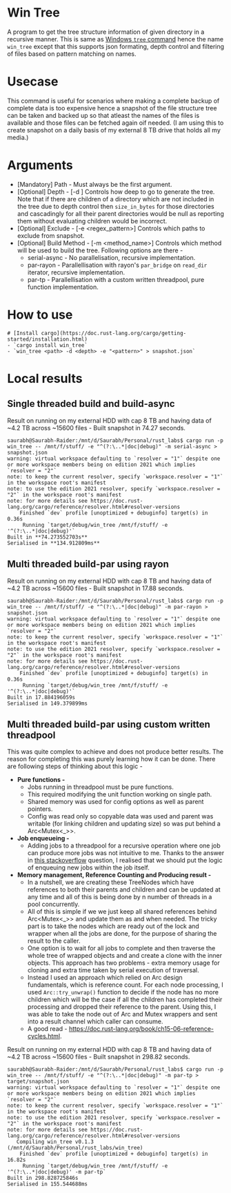 # Win Tree
A program to get the tree structure information of given directory in a recursive manner. This is same as [Windows `tree` command](https://learn.microsoft.com/en-us/windows-server/administration/windows-commands/tree) hence the name `win_tree` except that this supports json formating, depth control and filtering of files based on pattern matching on names.

# Usecase
This command is useful for scenarios where making a complete backup of complete data is too expensive hence a snapshot of the file structure tree can be taken and backed up so that atleast the names of the files is available and those files can be fetched again oif needed. (I am using this to create snapshot on a daily basis of my external 8 TB drive that holds all my media.)

# Arguments 
- [Mandatory] Path - Must always be the first argument.
- [Optional] Depth - [-d <number>] Controls how deep to go to generate the tree. Note that if there are children of a directory which are not included in the tree due to depth control then `size_in_bytes` for those directories and cascadingly for all their parent directories would be null as reporting them  without evaluating children would be incorrect.
- [Optional] Exclude - [-e <regex_pattern>] Controls which paths to exclude from snapshot.
- [Optional] Build Method - [-m <method_name>] Controls which method will be used to build the tree. Following options are there -
  - serial-async - No parallelisation, recursive implementation.
  - par-rayon - Parallellisation with rayon's `par_bridge` on `read_dir` iterator, recursive implementation.
  - par-tp - Parallellisation with a custom written threadpool, pure function implementation.  

# How to use
```
# [Install cargo](https://doc.rust-lang.org/cargo/getting-started/installation.html)
- `cargo install win_tree`
- `win_tree <path> -d <depth> -e "<pattern>" > snapshot.json`
```

# Local results
## Single threaded build and build-async
Result on running on my external HDD with cap 8 TB and having data of ~4.2 TB across ~15600 files - Built snapshot in 74.27 seconds.
```
saurabh@Saurabh-Raider:/mnt/d/Saurabh/Personal/rust_labs$ cargo run -p win_tree -- /mnt/f/stuff/ -e "^(?:\..*|doc|debug)" -m serial-async > snapshot.json
warning: virtual workspace defaulting to `resolver = "1"` despite one or more workspace members being on edition 2021 which implies `resolver = "2"`
note: to keep the current resolver, specify `workspace.resolver = "1"` in the workspace root's manifest
note: to use the edition 2021 resolver, specify `workspace.resolver = "2"` in the workspace root's manifest
note: for more details see https://doc.rust-lang.org/cargo/reference/resolver.html#resolver-versions
    Finished `dev` profile [unoptimized + debuginfo] target(s) in 0.36s
     Running `target/debug/win_tree /mnt/f/stuff/ -e '^(?:\..*|doc|debug)'`
Built in **74.273552703s**
Serialised in **134.912809ms**
```

## Multi threaded build-par using rayon
Result on running on my external HDD with cap 8 TB and having data of ~4.2 TB across ~15600 files - Built snapshot in 17.88 seconds.
```
saurabh@Saurabh-Raider:/mnt/d/Saurabh/Personal/rust_labs$ cargo run -p win_tree -- /mnt/f/stuff/ -e "^(?:\..*|doc|debug)" -m par-rayon > snapshot.json
warning: virtual workspace defaulting to `resolver = "1"` despite one or more workspace members being on edition 2021 which implies `resolver = "2"`
note: to keep the current resolver, specify `workspace.resolver = "1"` in the workspace root's manifest
note: to use the edition 2021 resolver, specify `workspace.resolver = "2"` in the workspace root's manifest
note: for more details see https://doc.rust-lang.org/cargo/reference/resolver.html#resolver-versions
    Finished `dev` profile [unoptimized + debuginfo] target(s) in 0.36s
     Running `target/debug/win_tree /mnt/f/stuff/ -e '^(?:\..*|doc|debug)'`
Built in 17.884196059s
Serialised in 149.379899ms
```

## Multi threaded build-par using custom written threadpool
This was quite complex to achieve and does not produce better results. The reason for completing this was purely learning how it can be done. There are following steps of thinking about this logic -
- **Pure functions -**
  - Jobs running in threadpool must be pure functions.
  - This required modifying the unit function working on single path.
  - Shared memory was used for config options as well as parent pointers.
  - Config was read only so copyable data was used and parent was writable (for linking children and updating size) so was put behind a Arc<Mutex<_>>.
- **Job enqueueing -**
  - Adding jobs to a threadpool for a recursive operation where one job can produce more jobs was not intuitive to me. Thanks to the answer in [this stackoverflow](https://stackoverflow.com/a/78590982/2555504) question, I realised that we should put the logic of enqueuing new jobs within the job itself.
- **Memory management, Reference Counting and Producing result -**
  - In a nutshell, we are creating these TreeNodes which have references to both their parents and children and can be updated at any time and all of this is being done by n number of threads in a pool concurrently.
  - All of this is simple if we we just keep all shared references behind Arc<Mutex<_>> and update them as and when needed. The tricky part is to take the nodes which are ready out of the <Mutex> lock and <Arc> wrapper when all the jobs are done, for the purpose of sharing the result to the caller.
  - One option is to wait for all jobs to complete and then traverse the whole tree of wrapped objects and and create a clone with the inner objects. This approach has two problems - extra memory usage for cloning and extra time taken by serial execution of traversal.
  - Instead I used an approach which relied on Arc design fundamentals, which is reference count. For each node processing, I used `Arc::try_unwrap()` function to decide if the node has no more children which will be the case if all the children has completed their processing and dropped their reference to the parent. Using this, I was able to take the node out of Arc and Mutex wrappers and sent into a result channel which caller can consume.
  - A good read - https://doc.rust-lang.org/book/ch15-06-reference-cycles.html.

Result on running on my external HDD with cap 8 TB and having data of ~4.2 TB across ~15600 files - Built snapshot in 298.82 seconds.
```
saurabh@Saurabh-Raider:/mnt/d/Saurabh/Personal/rust_labs$ cargo run -p win_tree -- /mnt/f/stuff/ -e "^(?:\..*|doc|debug)" -m par-tp > target/snapshot.json
warning: virtual workspace defaulting to `resolver = "1"` despite one or more workspace members being on edition 2021 which implies `resolver = "2"`
note: to keep the current resolver, specify `workspace.resolver = "1"` in the workspace root's manifest
note: to use the edition 2021 resolver, specify `workspace.resolver = "2"` in the workspace root's manifest
note: for more details see https://doc.rust-lang.org/cargo/reference/resolver.html#resolver-versions
   Compiling win_tree v0.1.3 (/mnt/d/Saurabh/Personal/rust_labs/win_tree)
    Finished `dev` profile [unoptimized + debuginfo] target(s) in 16.82s
     Running `target/debug/win_tree /mnt/f/stuff/ -e '^(?:\..*|doc|debug)' -m par-tp`
Built in 298.828725846s
Serialised in 155.544688ms
```